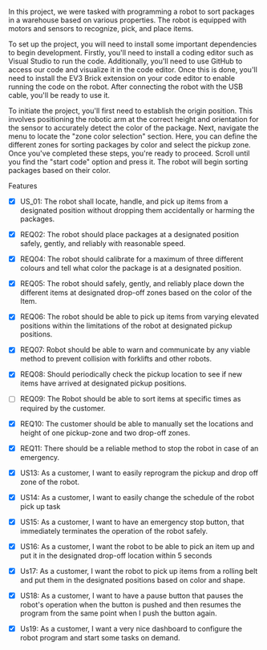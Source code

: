 In this project, we were tasked with programming a robot to sort packages in a warehouse based on various properties. The robot is equipped with motors and sensors to recognize, pick, and place items.

To set up the project, you will need to install some important dependencies to begin development. Firstly, you'll need to install a coding editor such as Visual Studio to run the code. Additionally, you'll need to use GitHub to access our code and visualize it in the code editor. Once this is done, you'll need to install the EV3 Brick extension on your code editor to enable running the code on the robot. After connecting the robot with the USB cable, you'll be ready to use it.

To initiate the project, you'll first need to establish the origin position. This involves positioning the robotic arm at the correct height and orientation for the sensor to accurately detect the color of the package. Next, navigate the menu to locate the "zone color selection" section. Here, you can define the different zones for sorting packages by color and select the pickup zone. Once you've completed these steps, you're ready to proceed. Scroll until you find the "start code" option and press it. The robot will begin sorting packages based on their color.

Features
- [x] US_01: The robot shall locate, handle, and pick up items from a designated position without dropping them accidentally or harming the packages.
- [x] REQ02: The robot should place packages at a designated position safely, gently, and reliably with reasonable speed.

- [x] REQ04: The robot should calibrate for a maximum of three different colours and tell what color the package is at a designated position.
- [x] REQ05: The robot should safely, gently, and reliably place down the different items at designated drop-off zones based on the color of the Item.
- [x] REQ06: The robot should be able to pick up items from varying elevated positions within the limitations of the robot at designated pickup positions.
- [x] REQ07: Robot should be able to warn and communicate by any viable method to prevent collision with forklifts and other robots.
- [x] REQ08: Should periodically check the pickup location to see if new items have arrived at designated pickup positions.
- [ ] REQ09: The Robot should be able to sort items at specific times as required by the customer.
- [x] REQ10: The customer should be able to manually set the locations and height of one pickup-zone and two drop-off zones.
- [x] REQ11: There should be a reliable method to stop the robot in case of an emergency.
- [x] US13: As a customer, I want to easily reprogram the pickup and drop off zone of the robot.
- [x] US14: As a customer, I want to easily change the schedule of the robot pick up task
- [x] US15: As a customer, I want to have an emergency stop button, that immediately terminates the operation of the robot safely.
- [x] US16: As a customer, I want the robot to be able to pick an item up and put it in the designated drop-off location within 5 seconds
- [x] Us17: As a customer, I want the robot to pick up items from a rolling belt and put them in the designated positions based on color and shape.
- [x] US18: As a customer, I want to have a pause button that pauses the robot's operation when the button is pushed and then resumes the program from the same point when I push the button again.
- [x] Us19: As a customer, I want a very nice dashboard to configure the robot program and start some tasks on demand.
